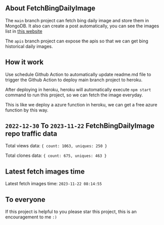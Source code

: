 ## About FetchBingDailyImage

The `main` branch project can fetch bing daily image and store them in MongoDB.
It also can create a post automatically, you can see the images list in [this website](https://oursalbum.netlify.app)

The `apis` branch project can expose the apis so that we can get bing historical daily images.

## How it work

Use schedule Github Action to automatically update readme.md file to trigger the Github Action to deploy main branch project to heroku.

After deploying in heroku, heroku will automatically execute `npm start` command to run this project, so we can fetch the image everyday.

This is like we deploy a azure function in heroku, we can get a free azure function by this way.

## `2022-12-30` To `2023-11-22` FetchBingDailyImage repo traffic data

Total views data: `{ count: 1063, uniques: 250 }`

Total clones data: `{ count: 675, uniques: 463 }`

## Latest fetch images time

Latest fetch images time: `2023-11-22 08:14:55`

## To everyone

If this project is helpful to you please star this project, this is an encouragement to me `:)`



